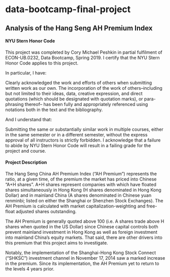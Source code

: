 # data-bootcamp-final-project
## Analysis of the Hang Seng AH Premium Index

#### NYU Stern Honor Code
This project was completed by Cory Michael Peshkin in partial fulfilment of ECON-UB.0232, Data Bootcamp, Spring 2019. I certify that the NYU Stern Honor Code applies to this project.

In particular, I have:

Clearly acknowledged the work and efforts of others when submitting written work as our own. The incorporation of the work of others–including but not limited to their ideas, data, creative expression, and direct quotations (which should be designated with quotation marks), or para- phrasing thereof– has been fully and appropriately referenced using notations both in the text and the bibliography.

And I understand that:

Submitting the same or substantially similar work in multiple courses, either in the same semester or in a different semester, without the express approval of all instructors is strictly forbidden.
I acknowledge that a failure to abide by NYU Stern Honor Code will result in a failing grade for the project and course.


#### Project Description
The Hang Seng China AH Premium Index (“AH Premium”) represents the ratio, at a given time, of the premium the market has priced into Chinese “A+H shares”. A+H shares represent companies with which have floated shares simultaneously in Hong Kong (H shares denominated in Hong Kong Dollar) and in mainland China (A shares denominated in Chinese yuan renminbi; listed on either the Shanghai or Shenzhen Stock Exchanges). The AH Premium is calculated with market capitalization-weighting and free-float adjusted shares outstanding.


The AH Premium is generally quoted above 100 (i.e. A shares trade above H shares when quoted in the US Dollar) since Chinese capital controls both prevent mainland investment in Hong Kong as well as foreign investment into mainland China’s equity markets. That said, there are other drivers into this premium that this project aims to investigate.


Notably, the implementation of the Shanghai-Hong Kong Stock Connect (“SHKSC”) investment channel in November 17, 2014 saw a marked increase in the premium. Since its implementation, the AH Premium yet to return to the levels 4 years prior. 
